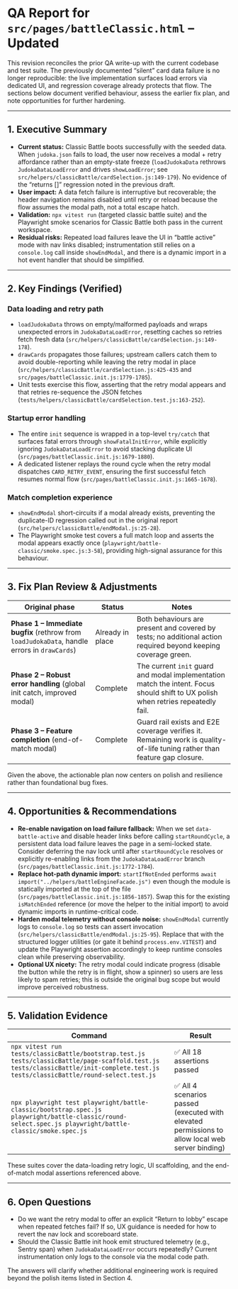 # QA Report for `src/pages/battleClassic.html` – Updated

This revision reconciles the prior QA write-up with the current codebase and test suite. The previously documented “silent” card data failure is no longer reproducible: the live implementation surfaces load errors via dedicated UI, and regression coverage already protects that flow. The sections below document verified behaviour, assess the earlier fix plan, and note opportunities for further hardening.

---

## 1. Executive Summary
- **Current status:** Classic Battle boots successfully with the seeded data. When `judoka.json` fails to load, the user now receives a modal + retry affordance rather than an empty-state freeze (`loadJudokaData` rethrows `JudokaDataLoadError` and drives `showLoadError`; see `src/helpers/classicBattle/cardSelection.js:149-179`). No evidence of the “returns []” regression noted in the previous draft.
- **User impact:** A data fetch failure is interruptive but recoverable; the header navigation remains disabled until retry or reload because the flow assumes the modal path, not a total escape hatch.
- **Validation:** `npx vitest run` (targeted classic battle suite) and the Playwright smoke scenarios for Classic Battle both pass in the current workspace.
- **Residual risks:** Repeated load failures leave the UI in “battle active” mode with nav links disabled; instrumentation still relies on a `console.log` call inside `showEndModal`, and there is a dynamic import in a hot event handler that should be simplified.

---

## 2. Key Findings (Verified)

### Data loading and retry path
- `loadJudokaData` throws on empty/malformed payloads and wraps unexpected errors in `JudokaDataLoadError`, resetting caches so retries fetch fresh data (`src/helpers/classicBattle/cardSelection.js:149-178`).
- `drawCards` propagates those failures; upstream callers catch them to avoid double-reporting while leaving the retry modal in place (`src/helpers/classicBattle/cardSelection.js:425-435` and `src/pages/battleClassic.init.js:1779-1785`).
- Unit tests exercise this flow, asserting that the retry modal appears and that retries re-sequence the JSON fetches (`tests/helpers/classicBattle/cardSelection.test.js:163-252`).

### Startup error handling
- The entire `init` sequence is wrapped in a top-level `try/catch` that surfaces fatal errors through `showFatalInitError`, while explicitly ignoring `JudokaDataLoadError` to avoid stacking duplicate UI (`src/pages/battleClassic.init.js:1679-1880`).
- A dedicated listener replays the round cycle when the retry modal dispatches `CARD_RETRY_EVENT`, ensuring the first successful fetch resumes normal flow (`src/pages/battleClassic.init.js:1665-1678`).

### Match completion experience
- `showEndModal` short-circuits if a modal already exists, preventing the duplicate-ID regression called out in the original report (`src/helpers/classicBattle/endModal.js:25-28`).
- The Playwright smoke test covers a full match loop and asserts the modal appears exactly once (`playwright/battle-classic/smoke.spec.js:3-58`), providing high-signal assurance for this behaviour.

---

## 3. Fix Plan Review & Adjustments

| Original phase | Status | Notes |
| -------------- | ------ | ----- |
| **Phase 1 – Immediate bugfix** (rethrow from `loadJudokaData`, handle errors in `drawCards`) | Already in place | Both behaviours are present and covered by tests; no additional action required beyond keeping coverage green. |
| **Phase 2 – Robust error handling** (global init catch, improved modal) | Complete | The current `init` guard and modal implementation match the intent. Focus should shift to UX polish when retries repeatedly fail. |
| **Phase 3 – Feature completion** (end-of-match modal) | Complete | Guard rail exists and E2E coverage verifies it. Remaining work is quality-of-life tuning rather than feature gap closure. |

Given the above, the actionable plan now centers on polish and resilience rather than foundational bug fixes.

---

## 4. Opportunities & Recommendations

- **Re-enable navigation on load failure fallback:** When we set `data-battle-active` and disable header links before calling `startRoundCycle`, a persistent data load failure leaves the page in a semi-locked state. Consider deferring the nav lock until after `startRoundCycle` resolves or explicitly re-enabling links from the `JudokaDataLoadError` branch (`src/pages/battleClassic.init.js:1772-1784`).
- **Replace hot-path dynamic import:** `startIfNotEnded` performs `await import("../helpers/battleEngineFacade.js")` even though the module is statically imported at the top of the file (`src/pages/battleClassic.init.js:1856-1857`). Swap this for the existing `isMatchEnded` reference (or move the helper to the initial import) to avoid dynamic imports in runtime-critical code.
- **Harden modal telemetry without console noise:** `showEndModal` currently logs to `console.log` so tests can assert invocation (`src/helpers/classicBattle/endModal.js:25-95`). Replace that with the structured logger utilities (or gate it behind `process.env.VITEST`) and update the Playwright assertion accordingly to keep runtime consoles clean while preserving observability.
- **Optional UX nicety:** The retry modal could indicate progress (disable the button while the retry is in flight, show a spinner) so users are less likely to spam retries; this is outside the original bug scope but would improve perceived robustness.

---

## 5. Validation Evidence

| Command | Result |
| ------- | ------ |
| `npx vitest run tests/classicBattle/bootstrap.test.js tests/classicBattle/page-scaffold.test.js tests/classicBattle/init-complete.test.js tests/classicBattle/round-select.test.js` | ✅ All 18 assertions passed |
| `npx playwright test playwright/battle-classic/bootstrap.spec.js playwright/battle-classic/round-select.spec.js playwright/battle-classic/smoke.spec.js` | ✅ All 4 scenarios passed (executed with elevated permissions to allow local web server binding) |

These suites cover the data-loading retry logic, UI scaffolding, and the end-of-match modal assertions referenced above.

---

## 6. Open Questions

- Do we want the retry modal to offer an explicit “Return to lobby” escape when repeated fetches fail? If so, UX guidance is needed for how to revert the nav lock and scoreboard state.
- Should the Classic Battle init hook emit structured telemetry (e.g., Sentry span) when `JudokaDataLoadError` occurs repeatedly? Current instrumentation only logs to the console via the modal code path.

The answers will clarify whether additional engineering work is required beyond the polish items listed in Section 4.
